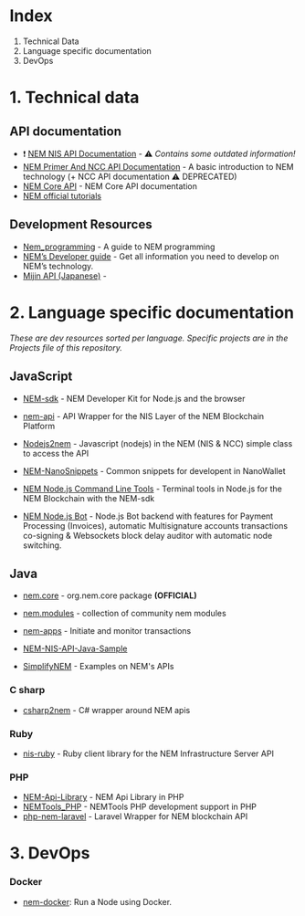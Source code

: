 # Index

1. Technical Data
2. Language specific documentation
3. DevOps

# 1. Technical data

## API documentation

- :exclamation: [NEM NIS API Documentation](http://bob.nem.ninja/docs/) - :warning: *Contains some outdated information!*
- [NEM Primer And NCC API Documentation](https://www.nem.io/ncc/index.html) - A basic introduction to NEM technology (+ NCC API documentation :warning: DEPRECATED)
- [NEM Core API](http://www.nem.ninja/org.nem.core/) - NEM Core API documentation
- [NEM official tutorials](https://blog.nem.io/nem-tutorial-list/)

## Development Resources

- [Nem_programming](https://github.com/rb2nem/nem_programming) - A guide to NEM programming
- [NEM’s Developer guide](https://rb2nem.github.io/nem-dev-guide/) - Get all information you need to develop on NEM’s technology.
- [Mijin API (Japanese)](http://mijin.usayama.com/) -

# 2. Language specific documentation

*These are dev resources sorted per language. Specific projects are in the Projects file of this repository.*

## JavaScript

- [NEM-sdk](https://github.com/QuantumMechanics/NEM-sdk) - NEM Developer Kit for Node.js and the browser
- [nem-api](https://github.com/nikhiljha/nem-api) - API Wrapper for the NIS Layer of the NEM Blockchain Platform
- [Nodejs2nem](https://github.com/NemProject/nodejs2nem) - Javascript (nodejs) in the NEM (NIS & NCC) simple class to access the API

- [NEM-NanoSnippets](https://github.com/AtrauraBlockchain/NEM-NanoSnippets) - Common snippets for developent in NanoWallet
- [NEM Node.js Command Line Tools](https://github.com/evias/nem-utils) - Terminal tools in Node.js for the NEM Blockchain with the NEM-sdk
- [NEM Node.js Bot](https://github.com/evias/nem-nodejs-bot) - Node.js Bot backend with features for Payment Processing (Invoices), automatic Multisignature accounts transactions co-signing & Websockets block delay auditor with automatic node switching.

## Java

- [nem.core](https://github.com/NemProject/nem.core) - org.nem.core package **(OFFICIAL)**
- [nem.modules](https://github.com/NemProject/nem.modules) - collection of community nem modules
- [nem-apps](https://github.com/NEMChina/nem-apps) - Initiate and monitor transactions

- [NEM-NIS-API-Java-Sample](https://github.com/tomotomo9696/NEM-NIS-API-Java-Sample)
- [SimplifyNEM](https://github.com/st-wong/SimplifyNEM) - Examples on NEM's APIs

### C sharp

- [csharp2nem](https://github.com/NemProject/csharp2nem) - C# wrapper around NEM apis

### Ruby

- [nis-ruby](https://github.com/44uk/nis-ruby) - Ruby client library for the NEM Infrastructure Server API

### PHP

- [NEM-Api-Library](https://github.com/namuyan/NEM-Api-Library) - NEM Api Library in PHP
- [NEMTools_PHP](https://github.com/tomotomo9696/NEMTools_PHP) - NEMTools PHP development support in PHP
- [php-nem-laravel](https://github.com/evias/php-nem-laravel) - Laravel Wrapper for NEM blockchain API

# 3. DevOps

### Docker

- [nem-docker](https://github.com/rb2nem/nem-docker): Run a Node using Docker. 

